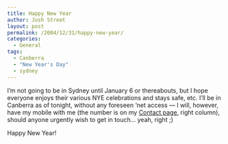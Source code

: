 ```yaml
---
title: Happy New Year
author: Josh Street
layout: post
permalink: /2004/12/31/happy-new-year/
categories:
  - General
tags:
  - Canberra
  - "New Year's Day"
  - sydney
---
```

I&#8217;m not going to be in Sydney until January 6 or thereabouts, but I hope everyone enjoys their various NYE celebrations and stays safe, etc. I&#8217;ll be in Canberra as of tonight, without any foreseen &#8216;net access &#8212; I will, however, have my mobile with me (the number is on my [Contact page][1], right column), should anyone urgently wish to get in touch&#8230; yeah, right ;)

Happy New Year!

 [1]: /contact/